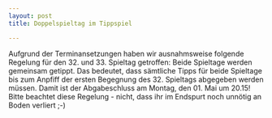 ```yaml
---
layout: post
title: Doppelspieltag im Tippspiel

---
```


Aufgrund der Terminansetzungen haben wir ausnahmsweise folgende Regelung für den 32. und 33. Spieltag getroffen: Beide Spieltage werden gemeinsam getippt. Das bedeutet, dass sämtliche Tipps für beide Spieltage bis zum Anpfiff der ersten Begegnung des 32. Spieltags abgegeben werden müssen. Damit ist der Abgabeschluss am Montag, den 01. Mai um 20.15! Bitte beachtet diese Regelung - nicht, dass ihr im Endspurt noch unnötig an Boden verliert ;-)


